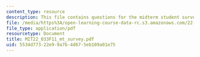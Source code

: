 ```yaml
---
content_type: resource
description: This file contains questions for the midterm student survey.
file: /media/https%3A/open-learning-course-data-rc.s3.amazonaws.com/22-033-nuclear-systems-design-project-fall-2011/5534d77322e99a7b4d675eb109a01e75_MIT22_033F11_mt_survey.pdf
file_type: application/pdf
resourcetype: Document
title: MIT22_033F11_mt_survey.pdf
uid: 5534d773-22e9-9a7b-4d67-5eb109a01e75
---
```

